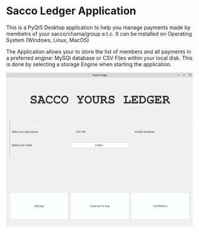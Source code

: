 # Sacco Ledger Application
This is a PyQt5 Desktop application to   help you manage payments made by membetrs of your sacco/chama/group e.t.c. It can be installed on 
Operating System (Windows, Linux, MacOS)

The  Application allows your to store the list of members and all payments in a preferred engine: MySQl database or CSV Files within your local disk. This is done by selecting a storage Engine when starting the application.

![home image](/images/saccohome.png)